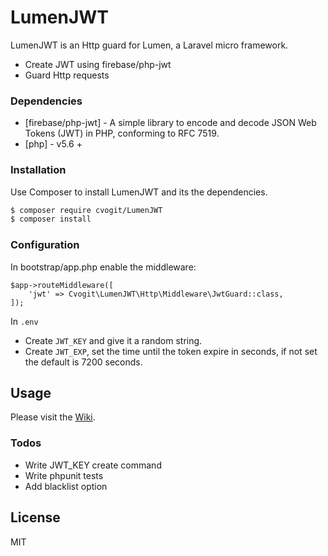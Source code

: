 # LumenJWT

LumenJWT is an Http guard for Lumen, a Laravel micro framework.

  - Create JWT using firebase/php-jwt
  - Guard Http requests

### Dependencies


* [firebase/php-jwt] - A simple library to encode and decode JSON Web Tokens (JWT) in PHP, conforming to RFC 7519.
* [php] - v5.6 +


### Installation


Use Composer to install LumenJWT and its the dependencies.

```sh
$ composer require cvogit/LumenJWT
$ composer install
```

### Configuration

In bootstrap/app.php enable the middleware:

```
$app->routeMiddleware([
    'jwt' => Cvogit\LumenJWT\Http\Middleware\JwtGuard::class,
]);
```

In `.env` 
 - Create `JWT_KEY` and give it a random string.
 - Create `JWT_EXP`, set the time until the token expire in seconds, if not set the default is 7200 seconds.

## Usage

Please visit the [Wiki](https://github.com/cvogit/lumen-jwt/wiki).

### Todos

 - Write JWT_KEY create command
 - Write phpunit tests
 - Add blacklist option

License
----

MIT
